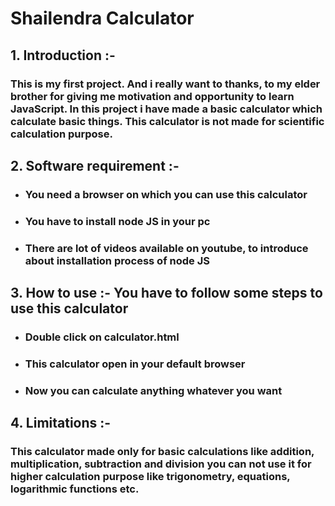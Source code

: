 # Shailendra Calculator
## **1. Introduction :-** 
### This is my first project. And i really want to thanks, to my elder brother for giving me motivation and opportunity to learn JavaScript. In this project i have made a basic calculator which calculate basic things. This calculator is not made for scientific calculation purpose.
## **2. Software requirement :-**
* ### You need a browser on which you can use this calculator ###
* ### You have to install node JS in your pc ###
* ### There are lot of videos available on youtube, to introduce about installation process of node JS ###

## **3. How to use :-** You have to follow some steps to use this calculator
* ### Double click on calculator.html ###
* ### This calculator open in your default browser ###
* ### Now you can calculate anything whatever you want ###

## **4. Limitations :-**
### This calculator made only for basic calculations like addition, multiplication, subtraction and division you can not use it for higher calculation purpose like trigonometry, equations, logarithmic functions etc. 
